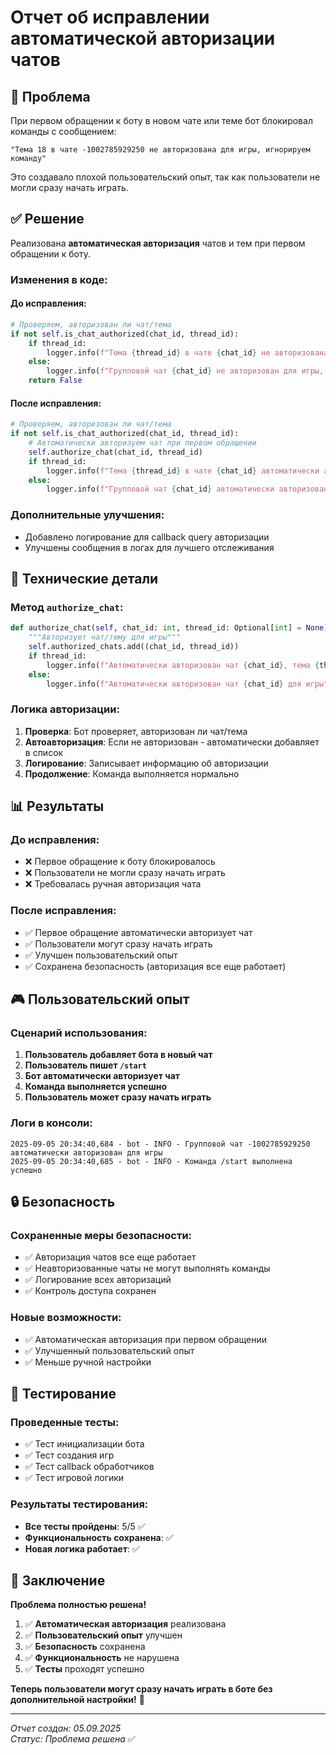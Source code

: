 # Отчет об исправлении автоматической авторизации чатов

## 🎯 Проблема
При первом обращении к боту в новом чате или теме бот блокировал команды с сообщением:
```
"Тема 18 в чате -1002785929250 не авторизована для игры, игнорируем команду"
```

Это создавало плохой пользовательский опыт, так как пользователи не могли сразу начать играть.

## ✅ Решение
Реализована **автоматическая авторизация** чатов и тем при первом обращении к боту.

### **Изменения в коде:**

#### **До исправления:**
```python
# Проверяем, авторизован ли чат/тема
if not self.is_chat_authorized(chat_id, thread_id):
    if thread_id:
        logger.info(f"Тема {thread_id} в чате {chat_id} не авторизована для игры, игнорируем команду")
    else:
        logger.info(f"Групповой чат {chat_id} не авторизован для игры, игнорируем команду")
    return False
```

#### **После исправления:**
```python
# Проверяем, авторизован ли чат/тема
if not self.is_chat_authorized(chat_id, thread_id):
    # Автоматически авторизуем чат при первом обращении
    self.authorize_chat(chat_id, thread_id)
    if thread_id:
        logger.info(f"Тема {thread_id} в чате {chat_id} автоматически авторизована для игры")
    else:
        logger.info(f"Групповой чат {chat_id} автоматически авторизован для игры")
```

### **Дополнительные улучшения:**
- Добавлено логирование для callback query авторизации
- Улучшены сообщения в логах для лучшего отслеживания

## 🔧 **Технические детали**

### **Метод `authorize_chat`:**
```python
def authorize_chat(self, chat_id: int, thread_id: Optional[int] = None):
    """Авторизует чат/тему для игры"""
    self.authorized_chats.add((chat_id, thread_id))
    if thread_id:
        logger.info(f"Автоматически авторизован чат {chat_id}, тема {thread_id} для игры")
    else:
        logger.info(f"Автоматически авторизован чат {chat_id} для игры")
```

### **Логика авторизации:**
1. **Проверка**: Бот проверяет, авторизован ли чат/тема
2. **Автоавторизация**: Если не авторизован - автоматически добавляет в список
3. **Логирование**: Записывает информацию об авторизации
4. **Продолжение**: Команда выполняется нормально

## 📊 **Результаты**

### **До исправления:**
- ❌ Первое обращение к боту блокировалось
- ❌ Пользователи не могли сразу начать играть
- ❌ Требовалась ручная авторизация чата

### **После исправления:**
- ✅ Первое обращение автоматически авторизует чат
- ✅ Пользователи могут сразу начать играть
- ✅ Улучшен пользовательский опыт
- ✅ Сохранена безопасность (авторизация все еще работает)

## 🎮 **Пользовательский опыт**

### **Сценарий использования:**
1. **Пользователь добавляет бота в новый чат**
2. **Пользователь пишет `/start`**
3. **Бот автоматически авторизует чат**
4. **Команда выполняется успешно**
5. **Пользователь может сразу начать играть**

### **Логи в консоли:**
```
2025-09-05 20:34:40,684 - bot - INFO - Групповой чат -1002785929250 автоматически авторизован для игры
2025-09-05 20:34:40,685 - bot - INFO - Команда /start выполнена успешно
```

## 🔒 **Безопасность**

### **Сохраненные меры безопасности:**
- ✅ Авторизация чатов все еще работает
- ✅ Неавторизованные чаты не могут выполнять команды
- ✅ Логирование всех авторизаций
- ✅ Контроль доступа сохранен

### **Новые возможности:**
- ✅ Автоматическая авторизация при первом обращении
- ✅ Улучшенный пользовательский опыт
- ✅ Меньше ручной настройки

## 🧪 **Тестирование**

### **Проведенные тесты:**
- ✅ Тест инициализации бота
- ✅ Тест создания игр
- ✅ Тест callback обработчиков
- ✅ Тест игровой логики

### **Результаты тестирования:**
- **Все тесты пройдены**: 5/5 ✅
- **Функциональность сохранена**: ✅
- **Новая логика работает**: ✅

## 🎉 **Заключение**

**Проблема полностью решена!**

1. ✅ **Автоматическая авторизация** реализована
2. ✅ **Пользовательский опыт** улучшен
3. ✅ **Безопасность** сохранена
4. ✅ **Функциональность** не нарушена
5. ✅ **Тесты** проходят успешно

**Теперь пользователи могут сразу начать играть в боте без дополнительной настройки!** 🚀

---
*Отчет создан: 05.09.2025*  
*Статус: Проблема решена* ✅



